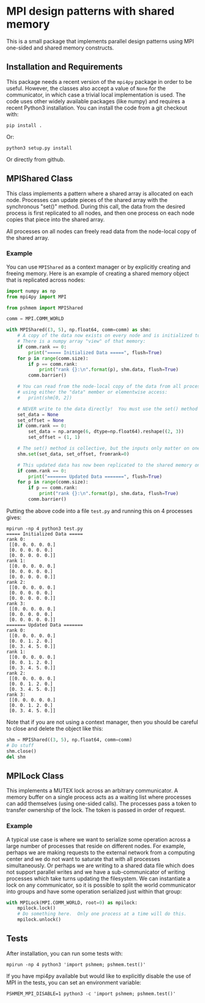 # MPI design patterns with shared memory

This is a small package that implements parallel design patterns using MPI one-sided and
shared memory constructs.

## Installation and Requirements

This package needs a recent version of the `mpi4py` package in order to be useful.
However, the classes also accept a value of `None` for the communicator, in which case a
trivial local implementation is used.  The code uses other widely available packages
(like numpy) and requires a recent Python3 installation.  You can install the code from
a git checkout with:

    pip install .

Or:

    python3 setup.py install

Or directly from github.

## MPIShared Class

This class implements a pattern where a shared array is allocated on each node.
Processes can update pieces of the shared array with the synchronous "set()" method.
During this call, the data from the desired process is first replicated to all nodes,
and then one process on each node copies that piece into the shared array.

All processes on all nodes can freely read data from the node-local copy of the shared
array.

### Example

You can use `MPIShared` as a context manager or by explicitly creating and freeing
memory.  Here is an example of creating a shared memory object that is replicated across
nodes:

```python
import numpy as np
from mpi4py import MPI

from pshmem import MPIShared

comm = MPI.COMM_WORLD

with MPIShared((3, 5), np.float64, comm=comm) as shm:
    # A copy of the data now exists on every node and is initialized to zero.
    # There is a numpy array "view" of that memory:
    if comm.rank == 0:
        print("===== Initialized Data =====", flush=True)
    for p in range(comm.size):
        if p == comm.rank:
            print("rank {}:\n".format(p), shm.data, flush=True)
        comm.barrier()

    # You can read from the node-local copy of the data from all processes,
    # using either the "data" member or elementwise access:
    #   print(shm[0, 2])

    # NEVER write to the data directly!  You must use the set() method on one process
    set_data = None
    set_offset = None
    if comm.rank == 0:
        set_data = np.arange(6, dtype=np.float64).reshape((2, 3))
        set_offset = (1, 1)

    # The set() method is collective, but the inputs only matter on one rank
    shm.set(set_data, set_offset, fromrank=0)

    # This updated data has now been replicated to the shared memory on all nodes.
    if comm.rank == 0:
        print("======= Updated Data =======", flush=True)
    for p in range(comm.size):
        if p == comm.rank:
            print("rank {}:\n".format(p), shm.data, flush=True)
        comm.barrier()
```

Putting the above code into a file `test.py` and running this on 4 processes gives:

```
mpirun -np 4 python3 test.py
===== Initialized Data =====
rank 0:
 [[0. 0. 0. 0. 0.]
 [0. 0. 0. 0. 0.]
 [0. 0. 0. 0. 0.]]
rank 1:
 [[0. 0. 0. 0. 0.]
 [0. 0. 0. 0. 0.]
 [0. 0. 0. 0. 0.]]
rank 2:
 [[0. 0. 0. 0. 0.]
 [0. 0. 0. 0. 0.]
 [0. 0. 0. 0. 0.]]
rank 3:
 [[0. 0. 0. 0. 0.]
 [0. 0. 0. 0. 0.]
 [0. 0. 0. 0. 0.]]
======= Updated Data =======
rank 0:
 [[0. 0. 0. 0. 0.]
 [0. 0. 1. 2. 0.]
 [0. 3. 4. 5. 0.]]
rank 1:
 [[0. 0. 0. 0. 0.]
 [0. 0. 1. 2. 0.]
 [0. 3. 4. 5. 0.]]
rank 2:
 [[0. 0. 0. 0. 0.]
 [0. 0. 1. 2. 0.]
 [0. 3. 4. 5. 0.]]
rank 3:
 [[0. 0. 0. 0. 0.]
 [0. 0. 1. 2. 0.]
 [0. 3. 4. 5. 0.]]
 ```

Note that if you are not using a context manager, then you should be careful to close
and delete the object like this:

```python
shm = MPIShared((3, 5), np.float64, comm=comm)
# Do stuff
shm.close()
del shm
```

## MPILock Class

This implements a MUTEX lock across an arbitrary communicator.  A memory buffer on a
single process acts as a waiting list where processes can add themselves (using
one-sided calls).  The processes pass a token to transfer ownership of the lock.  The
token is passed in order of request.

### Example

A typical use case is where we want to serialize some operation across a large number of
processes that reside on different nodes.  For example, perhaps we are making requests
to the external network from a computing center and we do not want to saturate that with
all processes simultaneously.  Or perhaps we are writing to a shared data file which
does not support parallel writes and we have a sub-communicator of writing processes
which take turns updating the filesystem.  We can instantiate a lock on any
communicator, so it is possible to split the world communicator into groups and have
some operation serialized just within that group:

```python
with MPILock(MPI.COMM_WORLD, root=0) as mpilock:
    mpilock.lock()
    # Do something here.  Only one process at a time will do this.
    mpilock.unlock()
```

## Tests

After installation, you can run some tests with:

    mpirun -np 4 python3 'import pshmem; pshmem.test()'

If you have mpi4py available but would like to explicitly disable the use of MPI in the
tests, you can set an environment variable:

    PSHMEM_MPI_DISABLE=1 python3 -c 'import pshmem; pshmem.test()'
